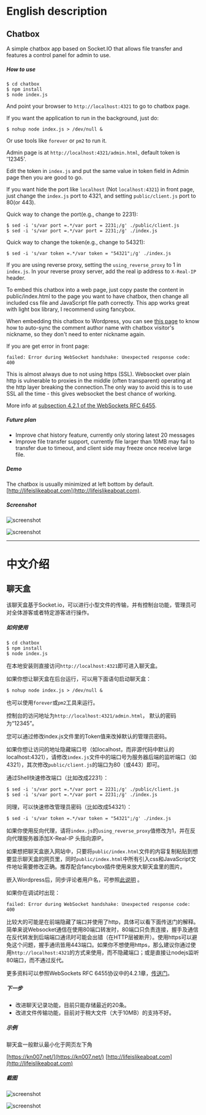 # English description



## Chatbox

A simple chatbox app based on Socket.IO that allows file transfer and features a control panel for admin to use.


##### How to use

```
$ cd chatbox
$ npm install
$ node index.js
```

And point your browser to `http://localhost:4321` to go to chatbox page.

If you want the application to run in the background, just do:
```
$ nohup node index.js > /dev/null &
```
Or use tools like `forever` or `pm2` to run it. 

Admin page is at `http://localhost:4321/admin.html`, default token is '12345'. 

Edit the token in `index.js` and put the same value in token field in Admin page then you are good to go. 

If you want hide the port like `localhost` (Not `localhost:4321`) in front page, just change the `index.js` port to 4321, and setting `public/client.js` port to 80(or 443).

Quick way to change the port(e.g., change to 2231):
```
$ sed -i 's/var port =.*/var port = 2231;/g' ./public/client.js
$ sed -i 's/var port =.*/var port = 2231;/g' ./index.js
```

Quick way to change the token(e.g., change to 54321):
```
$ sed -i 's/var token =.*/var token = "54321";/g' ./index.js
```

If you are using reverse proxy, setting the `using_reverse_proxy` to 1 in `index.js`. In your reverse proxy server, add the real ip address to `X-Real-IP` header.

To embed this chatbox into a web page, just copy paste the content in public/index.html to the page you want to have chatbox, then change all included css file and JavaScript file path correctly. This app works great with light box library, I recommend using fancybox. 

When embedding this chatbox to Wordpress, you can see [this page](/wordpress/README.md) to know how to auto-sync the comment author name with chatbox visitor's nickname, so they don't need to enter nickname again.

If you are get error in front page:
```
failed: Error during WebSocket handshake: Unexpected response code: 400
```
This is almost always due to not using https (SSL). Websocket over plain http is vulnerable to proxies in the middle (often transparent) operating at the http layer breaking the connection.The only way to avoid this is to use SSL all the time - this gives websocket the best chance of working.


More info at [subsection 4.2.1 of the WebSockets RFC 6455](http://tools.ietf.org/html/rfc6455#section-4.2.1).

##### Future plan

* Improve chat history feature, currently only storing latest 20 messages
* Improve file transfer support, currently file larger than 10MB may fail to transfer due to timeout, and client side may freeze once receive large file.


##### Demo

The chatbox is usually minimized at left bottom by default.
[http://lifeislikeaboat.com](http://lifeislikeaboat.com). 


##### Screenshot

![screenshot](/screenshots/Screenshot.png?raw=true "Screenshot")

![screenshot](/screenshots/adminPanel.png?raw=true "AdminPanel")


-----------------------------------------------------------
# 中文介绍



## 聊天盒

该聊天盒基于Socket.io，可以进行小型文件的传输，并有控制台功能，管理员可对全体游客或者特定游客进行操作。


##### 如何使用

```
$ cd chatbox
$ npm install
$ node index.js
```

在本地安装则直接访问`http://localhost:4321`即可进入聊天盒。

如果你想让聊天盒在后台运行，可以用下面语句启动聊天盒：
```
$ nohup node index.js > /dev/null &
```
也可以使用`forever`或`pm2`工具来运行。

控制台的访问地址为`http://localhost:4321/admin.html`， 默认的密码为“12345”。

您可以通过修改index.js文件里的Token值来改掉默认的管理员密码。

如果你想让访问的地址隐藏端口号（如localhost，而非源代码中默认的localhost:4321），请修改`index.js`文件中的端口号为服务器后端的监听端口（如4321），其次修改`public/client.js`的端口为80（或443）即可。

通过Shell快速修改端口（比如改成2231）：
```
$ sed -i 's/var port =.*/var port = 2231;/g' ./public/client.js
$ sed -i 's/var port =.*/var port = 2231;/g' ./index.js
```

同理，可以快速修改管理员密码（比如改成54321）：
```
$ sed -i 's/var token =.*/var token = "54321";/g' ./index.js
```

如果你使用反向代理，请将`index.js`的`using_reverse_proxy`值修改为1，并在反向代理服务器添加X-Real-IP 头指向源IP。

如果想把聊天盒嵌入网站中，只要将`public/index.html`文件的内容复制粘贴到想要显示聊天盒的网页里，同时`public/index.html`中所有引入css和JavaScript文件地址需要修改正确。推荐配合fancybox插件使用来放大聊天盒里的图片。

嵌入Wordpress后，同步评论者用户名，可参照[此说明](/wordpress/README.md) 。

如果你在调试时出现：
```
failed: Error during WebSocket handshake: Unexpected response code: 400
```
比较大的可能是在前端隐藏了端口并使用了http，具体可以看下面传送门的解释。简单来说Websocket通信在使用80端口转发时，80端口只负责连接，握手及通信在反代转发到后端端口通讯时可能会出错（在HTTP层被断开）。使用https可以避免这个问题，握手通讯皆用443端口。如果你不想使用https，那么建议你通过使用`http://localhost:4321`的方式来使用，而不隐藏端口；或是直接让nodejs监听80端口，而不通过反代。

更多资料可以参照WebSockets RFC 6455协议中的4.2.1章，[传送门](http://tools.ietf.org/html/rfc6455#section-4.2.1)。


##### 下一步

* 改进聊天记录功能，目前只能存储最近的20条。
* 改进文件传输功能，目前对于稍大文件（大于10MB）的支持不好。


##### 示例

聊天盒一般默认最小化于网页左下角


[https://kn007.net/](https://kn007.net/)
[http://lifeislikeaboat.com](http://lifeislikeaboat.com) 

##### 截图

![screenshot](/screenshots/Screenshot.png?raw=true "Screenshot")

![screenshot](/screenshots/adminPanel.png?raw=true "AdminPanel")
